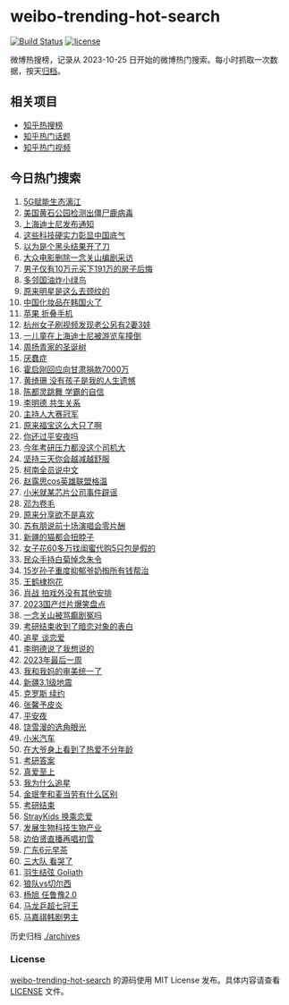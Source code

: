 # weibo-trending-hot-search

[![Build Status](https://github.com/justjavac/weibo-trending-hot-search/workflows/ci/badge.svg?branch=master)](https://github.com/justjavac/weibo-trending-hot-search/actions)
[![license](https://img.shields.io/github/license/justjavac/weibo-trending-hot-search)](https://github.com/justjavac/weibo-trending-hot-search/blob/master/LICENSE)

微博热搜榜，记录从 2023-10-25 日开始的微博热门搜索。每小时抓取一次数据，按天[归档](./archives)。

## 相关项目

- [知乎热搜榜](https://github.com/justjavac/zhihu-trending-top-search)
- [知乎热门话题](https://github.com/justjavac/zhihu-trending-hot-questions)
- [知乎热门视频](https://github.com/justjavac/zhihu-trending-hot-video)

## 今日热门搜索

<!-- BEGIN -->
<!-- 最后更新时间 Mon Dec 25 2023 06:16:49 GMT+0800 (China Standard Time) -->

1. [5G赋能生态漓江](https://s.weibo.com//weibo?q=%235G%E8%B5%8B%E8%83%BD%E7%94%9F%E6%80%81%E6%BC%93%E6%B1%9F%23&Refer=new_time)
1. [美国黄石公园检测出僵尸鹿病毒](https://s.weibo.com//weibo?q=%23%E7%BE%8E%E5%9B%BD%E9%BB%84%E7%9F%B3%E5%85%AC%E5%9B%AD%E6%A3%80%E6%B5%8B%E5%87%BA%E5%83%B5%E5%B0%B8%E9%B9%BF%E7%97%85%E6%AF%92%23&t=31&band_rank=1&Refer=top)
1. [上海迪士尼发布通知](https://s.weibo.com//weibo?q=%23%E4%B8%8A%E6%B5%B7%E8%BF%AA%E5%A3%AB%E5%B0%BC%E5%8F%91%E5%B8%83%E9%80%9A%E7%9F%A5%23&t=31&band_rank=2&Refer=top)
1. [这些科技硬实力彰显中国底气](https://s.weibo.com//weibo?q=%23%E8%BF%99%E4%BA%9B%E7%A7%91%E6%8A%80%E7%A1%AC%E5%AE%9E%E5%8A%9B%E5%BD%B0%E6%98%BE%E4%B8%AD%E5%9B%BD%E5%BA%95%E6%B0%94%23&t=31&band_rank=3&Refer=top)
1. [以为是个黑头结果开了刀](https://s.weibo.com//weibo?q=%E4%BB%A5%E4%B8%BA%E6%98%AF%E4%B8%AA%E9%BB%91%E5%A4%B4%E7%BB%93%E6%9E%9C%E5%BC%80%E4%BA%86%E5%88%80&t=31&band_rank=31&Refer=top)
1. [大众电影删除一念关山编剧采访](https://s.weibo.com//weibo?q=%23%E5%A4%A7%E4%BC%97%E7%94%B5%E5%BD%B1%E5%88%A0%E9%99%A4%E4%B8%80%E5%BF%B5%E5%85%B3%E5%B1%B1%E7%BC%96%E5%89%A7%E9%87%87%E8%AE%BF%23&t=31&band_rank=45&Refer=top)
1. [男子仅有10万元买下191万的房子后悔](https://s.weibo.com//weibo?q=%23%E7%94%B7%E5%AD%90%E4%BB%85%E6%9C%8910%E4%B8%87%E5%85%83%E4%B9%B0%E4%B8%8B191%E4%B8%87%E7%9A%84%E6%88%BF%E5%AD%90%E5%90%8E%E6%82%94%23&t=31&band_rank=7&Refer=top)
1. [多邻国油炸小绿鸟](https://s.weibo.com//weibo?q=%E5%A4%9A%E9%82%BB%E5%9B%BD%E6%B2%B9%E7%82%B8%E5%B0%8F%E7%BB%BF%E9%B8%9F&t=31&band_rank=26&Refer=top)
1. [原来明星是这么去颈纹的](https://s.weibo.com//weibo?q=%E5%8E%9F%E6%9D%A5%E6%98%8E%E6%98%9F%E6%98%AF%E8%BF%99%E4%B9%88%E5%8E%BB%E9%A2%88%E7%BA%B9%E7%9A%84&t=31&band_rank=32&Refer=top)
1. [中国化妆品在韩国火了](https://s.weibo.com//weibo?q=%23%E4%B8%AD%E5%9B%BD%E5%8C%96%E5%A6%86%E5%93%81%E5%9C%A8%E9%9F%A9%E5%9B%BD%E7%81%AB%E4%BA%86%23&t=31&band_rank=6&Refer=top)
1. [苹果 折叠手机](https://s.weibo.com//weibo?q=%E8%8B%B9%E6%9E%9C%20%E6%8A%98%E5%8F%A0%E6%89%8B%E6%9C%BA&t=31&band_rank=5&Refer=top)
1. [杭州女子刷视频发现老公另有2妻3娃](https://s.weibo.com//weibo?q=%23%E6%9D%AD%E5%B7%9E%E5%A5%B3%E5%AD%90%E5%88%B7%E8%A7%86%E9%A2%91%E5%8F%91%E7%8E%B0%E8%80%81%E5%85%AC%E5%8F%A6%E6%9C%892%E5%A6%BB3%E5%A8%83%23&t=31&band_rank=14&Refer=top)
1. [一儿童在上海迪士尼被游览车撞倒](https://s.weibo.com//weibo?q=%23%E4%B8%80%E5%84%BF%E7%AB%A5%E5%9C%A8%E4%B8%8A%E6%B5%B7%E8%BF%AA%E5%A3%AB%E5%B0%BC%E8%A2%AB%E6%B8%B8%E8%A7%88%E8%BD%A6%E6%92%9E%E5%80%92%23&t=31&band_rank=13&Refer=top)
1. [周扬青家的圣诞树](https://s.weibo.com//weibo?q=%23%E5%91%A8%E6%89%AC%E9%9D%92%E5%AE%B6%E7%9A%84%E5%9C%A3%E8%AF%9E%E6%A0%91%23&t=31&band_rank=12&Refer=top)
1. [厌蠢症](https://s.weibo.com//weibo?q=%E5%8E%8C%E8%A0%A2%E7%97%87&t=31&band_rank=11&Refer=top)
1. [霍启刚回应向甘肃捐款7000万](https://s.weibo.com//weibo?q=%23%E9%9C%8D%E5%90%AF%E5%88%9A%E5%9B%9E%E5%BA%94%E5%90%91%E7%94%98%E8%82%83%E6%8D%90%E6%AC%BE7000%E4%B8%87%23&t=31&band_rank=16&Refer=top)
1. [黄绮珊 没有孩子是我的人生遗憾](https://s.weibo.com//weibo?q=%E9%BB%84%E7%BB%AE%E7%8F%8A%20%E6%B2%A1%E6%9C%89%E5%AD%A9%E5%AD%90%E6%98%AF%E6%88%91%E7%9A%84%E4%BA%BA%E7%94%9F%E9%81%97%E6%86%BE&t=31&band_rank=18&Refer=top)
1. [陈都灵跳舞 学霸的自信](https://s.weibo.com//weibo?q=%E9%99%88%E9%83%BD%E7%81%B5%E8%B7%B3%E8%88%9E%20%E5%AD%A6%E9%9C%B8%E7%9A%84%E8%87%AA%E4%BF%A1&t=31&band_rank=19&Refer=top)
1. [李明德 共生关系](https://s.weibo.com//weibo?q=%E6%9D%8E%E6%98%8E%E5%BE%B7%20%E5%85%B1%E7%94%9F%E5%85%B3%E7%B3%BB&t=31&band_rank=15&Refer=top)
1. [主持人大赛冠军](https://s.weibo.com//weibo?q=%23%E4%B8%BB%E6%8C%81%E4%BA%BA%E5%A4%A7%E8%B5%9B%E5%86%A0%E5%86%9B%23&t=31&band_rank=10&Refer=top)
1. [原来福宝这么大只了啊](https://s.weibo.com//weibo?q=%23%E5%8E%9F%E6%9D%A5%E7%A6%8F%E5%AE%9D%E8%BF%99%E4%B9%88%E5%A4%A7%E5%8F%AA%E4%BA%86%E5%95%8A%23&t=31&band_rank=17&Refer=top)
1. [你还过平安夜吗](https://s.weibo.com//weibo?q=%23%E4%BD%A0%E8%BF%98%E8%BF%87%E5%B9%B3%E5%AE%89%E5%A4%9C%E5%90%97%23&t=31&band_rank=23&Refer=top)
1. [今年考研压力都没这个司机大](https://s.weibo.com//weibo?q=%23%E4%BB%8A%E5%B9%B4%E8%80%83%E7%A0%94%E5%8E%8B%E5%8A%9B%E9%83%BD%E6%B2%A1%E8%BF%99%E4%B8%AA%E5%8F%B8%E6%9C%BA%E5%A4%A7%23&t=31&band_rank=21&Refer=top)
1. [坚持三天你会越减越舒服](https://s.weibo.com//weibo?q=%E5%9D%9A%E6%8C%81%E4%B8%89%E5%A4%A9%E4%BD%A0%E4%BC%9A%E8%B6%8A%E5%87%8F%E8%B6%8A%E8%88%92%E6%9C%8D&t=31&band_rank=50&Refer=top)
1. [柯南全员说中文](https://s.weibo.com//weibo?q=%E6%9F%AF%E5%8D%97%E5%85%A8%E5%91%98%E8%AF%B4%E4%B8%AD%E6%96%87&t=31&band_rank=8&Refer=top)
1. [赵露思cos英雄联盟格温](https://s.weibo.com//weibo?q=%23%E8%B5%B5%E9%9C%B2%E6%80%9Dcos%E8%8B%B1%E9%9B%84%E8%81%94%E7%9B%9F%E6%A0%BC%E6%B8%A9%23&t=31&band_rank=23&Refer=top)
1. [小米就某芯片公司事件辟谣](https://s.weibo.com//weibo?q=%23%E5%B0%8F%E7%B1%B3%E5%B0%B1%E6%9F%90%E8%8A%AF%E7%89%87%E5%85%AC%E5%8F%B8%E4%BA%8B%E4%BB%B6%E8%BE%9F%E8%B0%A3%23&t=31&band_rank=50&Refer=top)
1. [邓为卷毛](https://s.weibo.com//weibo?q=%23%E9%82%93%E4%B8%BA%E5%8D%B7%E6%AF%9B%23&t=31&band_rank=34&Refer=top)
1. [原来分享欲不是喜欢](https://s.weibo.com//weibo?q=%23%E5%8E%9F%E6%9D%A5%E5%88%86%E4%BA%AB%E6%AC%B2%E4%B8%8D%E6%98%AF%E5%96%9C%E6%AC%A2%23&t=31&band_rank=22&Refer=top)
1. [苏有朋说前十场演唱会零片酬](https://s.weibo.com//weibo?q=%23%E8%8B%8F%E6%9C%89%E6%9C%8B%E8%AF%B4%E5%89%8D%E5%8D%81%E5%9C%BA%E6%BC%94%E5%94%B1%E4%BC%9A%E9%9B%B6%E7%89%87%E9%85%AC%23&t=31&band_rank=24&Refer=top)
1. [新疆的猫都会扭脖子](https://s.weibo.com//weibo?q=%23%E6%96%B0%E7%96%86%E7%9A%84%E7%8C%AB%E9%83%BD%E4%BC%9A%E6%89%AD%E8%84%96%E5%AD%90%23&t=31&band_rank=30&Refer=top)
1. [女子花60多万找闺蜜代购5只包是假的](https://s.weibo.com//weibo?q=%23%E5%A5%B3%E5%AD%90%E8%8A%B160%E5%A4%9A%E4%B8%87%E6%89%BE%E9%97%BA%E8%9C%9C%E4%BB%A3%E8%B4%AD5%E5%8F%AA%E5%8C%85%E6%98%AF%E5%81%87%E7%9A%84%23&t=31&band_rank=31&Refer=top)
1. [民众手持白菊悼念朱令](https://s.weibo.com//weibo?q=%23%E6%B0%91%E4%BC%97%E6%89%8B%E6%8C%81%E7%99%BD%E8%8F%8A%E6%82%BC%E5%BF%B5%E6%9C%B1%E4%BB%A4%23&t=31&band_rank=33&Refer=top)
1. [15岁孙子重度抑郁爷奶掏所有钱帮治](https://s.weibo.com//weibo?q=%2315%E5%B2%81%E5%AD%99%E5%AD%90%E9%87%8D%E5%BA%A6%E6%8A%91%E9%83%81%E7%88%B7%E5%A5%B6%E6%8E%8F%E6%89%80%E6%9C%89%E9%92%B1%E5%B8%AE%E6%B2%BB%23&t=31&band_rank=47&Refer=top)
1. [王鹤棣抱花](https://s.weibo.com//weibo?q=%23%E7%8E%8B%E9%B9%A4%E6%A3%A3%E6%8A%B1%E8%8A%B1%23&t=31&band_rank=27&Refer=top)
1. [肖战 拍戏外没有其他安排](https://s.weibo.com//weibo?q=%E8%82%96%E6%88%98%20%E6%8B%8D%E6%88%8F%E5%A4%96%E6%B2%A1%E6%9C%89%E5%85%B6%E4%BB%96%E5%AE%89%E6%8E%92&t=31&band_rank=48&Refer=top)
1. [2023国产烂片爆笑盘点](https://s.weibo.com//weibo?q=2023%E5%9B%BD%E4%BA%A7%E7%83%82%E7%89%87%E7%88%86%E7%AC%91%E7%9B%98%E7%82%B9&t=31&band_rank=9&Refer=top)
1. [一念关山被骂癫剧冤吗](https://s.weibo.com//weibo?q=%23%E4%B8%80%E5%BF%B5%E5%85%B3%E5%B1%B1%E8%A2%AB%E9%AA%82%E7%99%AB%E5%89%A7%E5%86%A4%E5%90%97%23&t=31&band_rank=35&Refer=top)
1. [考研结束收到了暗恋对象的表白](https://s.weibo.com//weibo?q=%23%E8%80%83%E7%A0%94%E7%BB%93%E6%9D%9F%E6%94%B6%E5%88%B0%E4%BA%86%E6%9A%97%E6%81%8B%E5%AF%B9%E8%B1%A1%E7%9A%84%E8%A1%A8%E7%99%BD%23&t=31&band_rank=50&Refer=top)
1. [追星 谈恋爱](https://s.weibo.com//weibo?q=%E8%BF%BD%E6%98%9F%20%E8%B0%88%E6%81%8B%E7%88%B1&t=31&band_rank=4&Refer=top)
1. [李明德说了我想说的](https://s.weibo.com//weibo?q=%E6%9D%8E%E6%98%8E%E5%BE%B7%E8%AF%B4%E4%BA%86%E6%88%91%E6%83%B3%E8%AF%B4%E7%9A%84&t=31&band_rank=36&Refer=top)
1. [2023年最后一周](https://s.weibo.com//weibo?q=%232023%E5%B9%B4%E6%9C%80%E5%90%8E%E4%B8%80%E5%91%A8%23&t=31&band_rank=41&Refer=top)
1. [我和我妈的审美统一了](https://s.weibo.com//weibo?q=%E6%88%91%E5%92%8C%E6%88%91%E5%A6%88%E7%9A%84%E5%AE%A1%E7%BE%8E%E7%BB%9F%E4%B8%80%E4%BA%86&t=31&band_rank=40&Refer=top)
1. [新疆3.1级地震](https://s.weibo.com//weibo?q=%23%E6%96%B0%E7%96%863.1%E7%BA%A7%E5%9C%B0%E9%9C%87%23&t=31&band_rank=26&Refer=top)
1. [克罗斯 续约](https://s.weibo.com//weibo?q=%E5%85%8B%E7%BD%97%E6%96%AF%20%E7%BB%AD%E7%BA%A6&t=31&band_rank=38&Refer=top)
1. [张馨予皮炎](https://s.weibo.com//weibo?q=%E5%BC%A0%E9%A6%A8%E4%BA%88%E7%9A%AE%E7%82%8E&t=31&band_rank=40&Refer=top)
1. [平安夜](https://s.weibo.com//weibo?q=%E5%B9%B3%E5%AE%89%E5%A4%9C&t=31&band_rank=25&Refer=top)
1. [饶雪漫的选角眼光](https://s.weibo.com//weibo?q=%E9%A5%B6%E9%9B%AA%E6%BC%AB%E7%9A%84%E9%80%89%E8%A7%92%E7%9C%BC%E5%85%89&t=31&band_rank=34&Refer=top)
1. [小米汽车](https://s.weibo.com//weibo?q=%E5%B0%8F%E7%B1%B3%E6%B1%BD%E8%BD%A6&t=31&band_rank=20&Refer=top)
1. [在大爷身上看到了热爱不分年龄](https://s.weibo.com//weibo?q=%23%E5%9C%A8%E5%A4%A7%E7%88%B7%E8%BA%AB%E4%B8%8A%E7%9C%8B%E5%88%B0%E4%BA%86%E7%83%AD%E7%88%B1%E4%B8%8D%E5%88%86%E5%B9%B4%E9%BE%84%23&t=31&band_rank=49&Refer=top)
1. [考研答案](https://s.weibo.com//weibo?q=%E8%80%83%E7%A0%94%E7%AD%94%E6%A1%88&t=31&band_rank=35&Refer=top)
1. [真爱至上](https://s.weibo.com//weibo?q=%E7%9C%9F%E7%88%B1%E8%87%B3%E4%B8%8A&t=31&band_rank=35&Refer=top)
1. [我为什么追星](https://s.weibo.com//weibo?q=%E6%88%91%E4%B8%BA%E4%BB%80%E4%B9%88%E8%BF%BD%E6%98%9F&t=31&band_rank=28&Refer=top)
1. [金珉奎和麦当劳有什么区别](https://s.weibo.com//weibo?q=%E9%87%91%E7%8F%89%E5%A5%8E%E5%92%8C%E9%BA%A6%E5%BD%93%E5%8A%B3%E6%9C%89%E4%BB%80%E4%B9%88%E5%8C%BA%E5%88%AB&t=31&band_rank=49&Refer=top)
1. [考研结束](https://s.weibo.com//weibo?q=%E8%80%83%E7%A0%94%E7%BB%93%E6%9D%9F&t=31&band_rank=46&Refer=top)
1. [StrayKids 换乘恋爱](https://s.weibo.com//weibo?q=StrayKids%20%E6%8D%A2%E4%B9%98%E6%81%8B%E7%88%B1&t=31&band_rank=43&Refer=top)
1. [发展生物科技生物产业](https://s.weibo.com//weibo?q=%23%E5%8F%91%E5%B1%95%E7%94%9F%E7%89%A9%E7%A7%91%E6%8A%80%E7%94%9F%E7%89%A9%E4%BA%A7%E4%B8%9A%23&Refer=new_time)
1. [边伯贤直播再唱初雪](https://s.weibo.com//weibo?q=%23%E8%BE%B9%E4%BC%AF%E8%B4%A4%E7%9B%B4%E6%92%AD%E5%86%8D%E5%94%B1%E5%88%9D%E9%9B%AA%23&t=31&band_rank=44&Refer=top)
1. [广东6元早茶](https://s.weibo.com//weibo?q=%E5%B9%BF%E4%B8%9C6%E5%85%83%E6%97%A9%E8%8C%B6&t=31&band_rank=25&Refer=top)
1. [三大队 看哭了](https://s.weibo.com//weibo?q=%E4%B8%89%E5%A4%A7%E9%98%9F%20%E7%9C%8B%E5%93%AD%E4%BA%86&t=31&band_rank=37&Refer=top)
1. [羽生结弦 Goliath](https://s.weibo.com//weibo?q=%E7%BE%BD%E7%94%9F%E7%BB%93%E5%BC%A6%20Goliath&t=31&band_rank=29&Refer=top)
1. [狼队vs切尔西](https://s.weibo.com//weibo?q=%23%E7%8B%BC%E9%98%9Fvs%E5%88%87%E5%B0%94%E8%A5%BF%23&t=31&band_rank=50&Refer=top)
1. [杨旭 任鲁豫2.0](https://s.weibo.com//weibo?q=%E6%9D%A8%E6%97%AD%20%E4%BB%BB%E9%B2%81%E8%B1%AB2.0&t=31&band_rank=41&Refer=top)
1. [马龙乒超七冠王](https://s.weibo.com//weibo?q=%23%E9%A9%AC%E9%BE%99%E4%B9%92%E8%B6%85%E4%B8%83%E5%86%A0%E7%8E%8B%23&t=31&band_rank=39&Refer=top)
1. [马嘉祺韩剧男主](https://s.weibo.com//weibo?q=%23%E9%A9%AC%E5%98%89%E7%A5%BA%E9%9F%A9%E5%89%A7%E7%94%B7%E4%B8%BB%23&t=31&band_rank=42&Refer=top)

<!-- END -->

历史归档 [./archives](./archives)

### License

[weibo-trending-hot-search](https://github.com/justjavac/weibo-trending-hot-search) 的源码使用 MIT License
发布。具体内容请查看 [LICENSE](./LICENSE) 文件。
